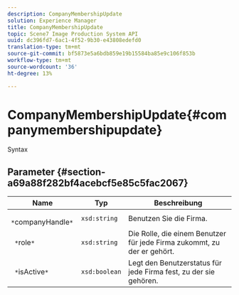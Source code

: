 ```yaml
---
description: CompanyMembershipUpdate
solution: Experience Manager
title: CompanyMembershipUpdate
topic: Scene7 Image Production System API
uuid: dc396fd7-6ac1-4f52-9b30-e43808edefd0
translation-type: tm+mt
source-git-commit: bf5873e5a6bdb859e19b15584ba85e9c106f853b
workflow-type: tm+mt
source-wordcount: '36'
ht-degree: 13%

---
```



# CompanyMembershipUpdate{#companymembershipupdate}

Syntax

## Parameter {#section-a69a88f282bf4acebcf5e85c5fac2067}

| Name | Typ | Beschreibung |
|---|---|---|
| ` *`companyHandle`*` | `xsd:string` | Benutzen Sie die Firma. |
| ` *`role`*` | `xsd:string` | Die Rolle, die einem Benutzer für jede Firma zukommt, zu der er gehört. |
| ` *`isActive`*` | `xsd:boolean` | Legt den Benutzerstatus für jede Firma fest, zu der sie gehören. |

